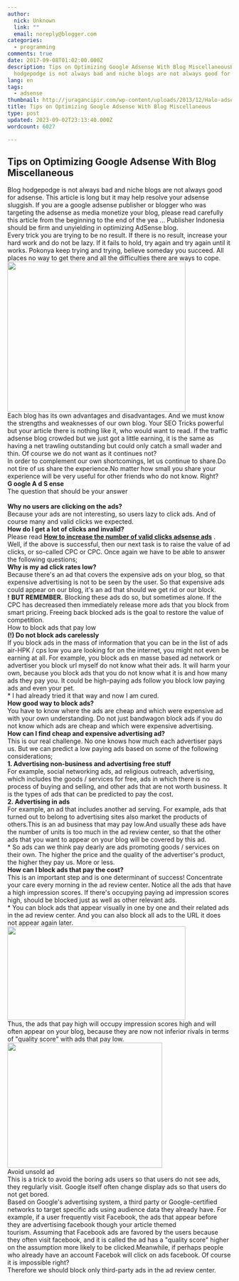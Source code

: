 ```yaml
---
author:
  nick: Unknown
  link: ""
  email: noreply@blogger.com
categories:
  - programming
comments: true
date: 2017-09-08T01:02:00.000Z
description: Tips on Optimizing Google Adsense With Blog MiscellaneousBlog
  hodgepodge is not always bad and niche blogs are not always good for
lang: en
tags:
  - adsense
thumbnail: http://juragancipir.com/wp-content/uploads/2013/12/Halo-adsense3-copy-300x254.jpg
title: Tips on Optimizing Google Adsense With Blog Miscellaneous
type: post
updated: 2023-09-02T23:13:40.000Z
wordcount: 6027

---
```


<div dir="ltr">
<h2>Tips on Optimizing Google Adsense With Blog Miscellaneous</h2>
<div>
<div dir="ltr">Blog hodgepodge is not always bad and niche blogs are not always good for adsense.&nbsp;This article is long but it may help resolve your adsense sluggish.&nbsp;If you are a google adsense publisher or blogger who was targeting the adsense as media monetize your blog, please read carefully this article from the beginning to the end of the yea ... Publisher Indonesia should be firm and unyielding in optimizing AdSense blog.</div>
<div dir="ltr">Every trick you are trying to be no result.&nbsp;If there is no result, increase your hard work and do not be lazy.&nbsp;If it fails to hold, try again and try again until it works.&nbsp;Pokonya keep trying and trying, believe someday you succeed.&nbsp;All places no way to get there and all the difficulties there are ways to cope.<br>
<div><img src="http://juragancipir.com/wp-content/uploads/2013/12/Halo-adsense3-copy-300x254.jpg" sizes="(min-width: 400px) 400px, 100vw" alt="" width="400" height="337" /><img src="http://juragancipir.com/wp-content/uploads/2013/12/Halo-adsense3-copy-300x254.jpg" alt="" /><br>
</div>
<div>Each blog has its own advantages and disadvantages.&nbsp;And we must know the strengths and weaknesses of our own blog.&nbsp;Your SEO Tricks powerful but your article there is nothing like it, who would want to read.&nbsp;If the traffic adsense blog crowded but we just got a little earning, it is the same as having a net trawling outstanding but could only catch a small wader and thin.&nbsp;Of course we do not want as it continues not?</div>
<div>In order to complement our own shortcomings, let us continue to share.Do not tire of us share the experience.No matter how small you share your experience will be very useful for other friends who do not know.&nbsp;Right?</div>
<div><strong>G&nbsp;oogle&nbsp;A&nbsp;d&nbsp;S&nbsp;ense</strong></div>
<div>The question that should be your answer<br><strong><br></strong><strong>Why no users are clicking on the ads?</strong><br>Because your ads are not interesting, so users lazy to click ads.&nbsp;And of course many and valid clicks we expected.</div>
<div><strong>How do I get a lot of clicks and invalid?</strong><br>Please read&nbsp;<strong><a href="http://www.webmanajemen.com/search/?q=How+to+increase+the+number+of+valid+clicks+adsense+ads" target="_blank" rel="noopener noreferer nofollow">How to increase the number of valid clicks adsense ads</a></strong>&nbsp;.</div>
<div>Well, if the above is successful, then our next task is to raise the value of ad clicks, or so-called CPC or CPC.&nbsp;Once again we have to be able to answer the following questions;</div>
<div><strong>Why is my ad click rates low?</strong><br>Because there's an ad that covers the expensive ads on your blog, so that expensive advertising is not to be seen by the user.&nbsp;So that expensive ads could appear on our blog, it's an ad that should we get rid or our block.</div>
<div><strong>!</strong>&nbsp;<strong>BUT REMEMBER.</strong>&nbsp;Blocking these ads do so, but sometimes alone.&nbsp;If the CPC has decreased then immediately release more ads that you block from smart pricing.&nbsp;Freeing back blocked ads is the goal to restore the value of competition.</div>
<div>How to block ads that pay low</div>
<div><strong>(!)&nbsp;Do not block ads carelessly</strong><br>If you block ads in the mass of information that you can be in the list of ads air-HPK / cps low you are looking for on the internet, you might not even be earning at all.&nbsp;For example, you block ads en masse based ad network or advertiser you block url myself do not know what their ads.&nbsp;It will harm your own, because you block ads that you do not know what it is and how many ads they pay you.&nbsp;It could be high-paying ads follow you block low paying ads and even your pet.</div>
<div>* I had already tried it that way and now I am cured.</div>
<div><strong>How good way to block ads?</strong><br>You have to know where the ads are cheap and which were expensive ad with your own understanding.&nbsp;Do not just bandwagon block ads if you do not know which ads are cheap and which were expensive advertising.</div>
<div><strong>How can I find cheap and expensive advertising ad?</strong><br>This is our real challenge.&nbsp;No one knows how much each advertiser pays us.&nbsp;But we can predict a low paying ads based on some of the following considerations;</div>
<div><strong>1. Advertising non-business and advertising free stuff</strong><br>For example, social networking ads, ad religious outreach, advertising, which includes the goods / services for free, ads in which there is no process of buying and selling, and other ads that are not worth business.&nbsp;It is the types of ads that can be predicted to pay the cost.</div>
<div><strong>2. Advertising in ads</strong><br>For example, an ad that includes another ad serving.&nbsp;For example, ads that turned out to belong to advertising sites also market the products of others.This is an ad business that may pay low.And usually these ads have the number of units is too much in the ad review center, so that the other ads that you want to appear on your blog will be covered by this ad.</div>
<div>* So ads can we think pay dearly are ads promoting goods / services on their own.&nbsp;The higher the price and the quality of the advertiser's product, the higher they pay us.&nbsp;More or less.</div>
<div><strong>How can I block ads that pay the cost?</strong><br>This is an important step and is one determinant of success!&nbsp;Concentrate your care every morning in the ad review center.&nbsp;Notice all the ads that have a high impression scores.&nbsp;If there's occupying paying ad impression scores high, should be blocked just as well as other relevant ads.</div>
<div>* You can block ads that appear visually in one by one and their related ads in the ad review center.&nbsp;And you can also block all ads to the URL it does not appear again later.</div>
<div><img src="http://juragancipir.com/wp-content/uploads/2013/12/Cekal-Iklan-AdSense-300x158.png" sizes="(min-width: 400px) 400px, 100vw" alt="" width="400" height="210" /><img src="http://juragancipir.com/wp-content/uploads/2013/12/Cekal-Iklan-AdSense-300x158.png" alt="" /></div>
<div>Thus, the ads that pay high will occupy impression scores high and will often appear on your blog, because they are now not inferior rivals in terms of "quality score" with ads that pay low.</div>
<div><img src="http://juragancipir.com/wp-content/uploads/2013/12/Laporan-AdSense-Skor.jpg" sizes="(min-width: 348px) 348px, 100vw" alt="" width="348" height="281" /><img src="http://juragancipir.com/wp-content/uploads/2013/12/Laporan-AdSense-Skor.jpg" alt="" /></div>
<div>Avoid unsold ad</div>
<div>This is a trick to avoid the boring ads users so that users do not see ads, they regularly visit.&nbsp;Google itself often change display ads so that users do not get bored.</div>
<div>Based on Google's advertising system, a third party or Google-certified networks to target specific ads using audience data they already have.&nbsp;For example, if a user frequently visit Facebook, the ads that appear before they are advertising facebook though your article themed tourism.&nbsp;Assuming that Facebook ads are favored by the users because they often visit facebook, and it is called the ad has a "quality score" higher on the assumption more likely to be clicked.Meanwhile, if perhaps people who already have an account Facebok will click on ads facebook.&nbsp;Of course it is impossible right?</div>
<div>Therefore we should block only third-party ads in the ad review center.</div>
</div>
</div>
</div>